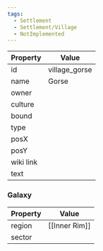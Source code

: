 ```yaml
---
tags:
  - Settlement
  - Settlement/Village
  - NotImplemented
---
```


| Property  | Value         |
| --------- | ------------- |
| id        | village_gorse |
| name      | Gorse         |
| owner     |               |
| culture   |               |
| bound     |               |
| type      |               |
| posX      |               |
| posY      |               |
| wiki link |               |
| text      |               |

### Galaxy
| Property | Value         |
| -------- | ------------- |
| region   | [[Inner Rim]] |
| sector   |               |
